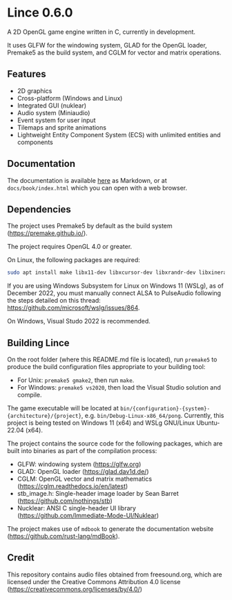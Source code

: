 # Lince 0.6.0

A 2D OpenGL game engine written in C, currently in development.

It uses GLFW for the windowing system, GLAD for the OpenGL loader, Premake5 as the build system, and CGLM for vector and matrix operations.

## Features

* 2D graphics
* Cross-platform (Windows and Linux)
* Integrated GUI (nuklear)
* Audio system (Miniaudio)
* Event system for user input
* Tilemaps and sprite animations
* Lightweight Entity Component System (ECS) with unlimited entities and components

## Documentation

The documentation is available [here](./docs/src/SUMMARY.md) as Markdown, or at `docs/book/index.html` which you can open with a web browser.

## Dependencies

The project uses Premake5 by default as the build system (https://premake.github.io/).

The project requires OpenGL 4.0 or greater.

On Linux, the following packages are required:
```bash
sudo apt install make libx11-dev libxcursor-dev libxrandr-dev libxinerama-dev libxtst-dev libgl-dev`
```

If you are using Windows Subsystem for Linux on Windows 11 (WSLg), as of December 2022, you must manually connect ALSA to PulseAudio following the steps detailed on this thread: https://github.com/microsoft/wslg/issues/864.

On Windows, Visual Studo 2022 is recommended.


## Building Lince

On the root folder (where this README.md file is located), run `premake5` to produce the build configuration files appropriate to your building tool:

* For Unix: `premake5 gmake2`, then run `make`.
* For Windows: `premake5 vs2020`, then load the Visual Studio solution and compile.

The game executable will be located at `bin/{configuration}-{system}-{architecture}/{project}`, e.g. `bin/Debug-Linux-x86_64/pong`. Currently, this project is being tested on Windows 11 (x64) and WSLg GNU/Linux Ubuntu-22.04 (x64).

The project contains the source code for the following packages, which are built into binaries as part of the compilation process:

* GLFW: windowing system (https://glfw.org)
* GLAD: OpenGL loader (https://glad.dav1d.de/)
* CGLM: OpenGL vector and matrix mathematics (https://cglm.readthedocs.io/en/latest)
* stb\_image.h: Single-header image loader by Sean Barret (https://github.com/nothings/stb)
* Nucklear: ANSI C single-header UI library (https://github.com/Immediate-Mode-UI/Nuklear)

The project makes use of `mdbook` to generate the documentation website (https://github.com/rust-lang/mdBook).


## Credit

This repository contains audio files obtained from freesound.org, which are licensed under the Creative Commons Attribution 4.0 license (https://creativecommons.org/licenses/by/4.0/)
